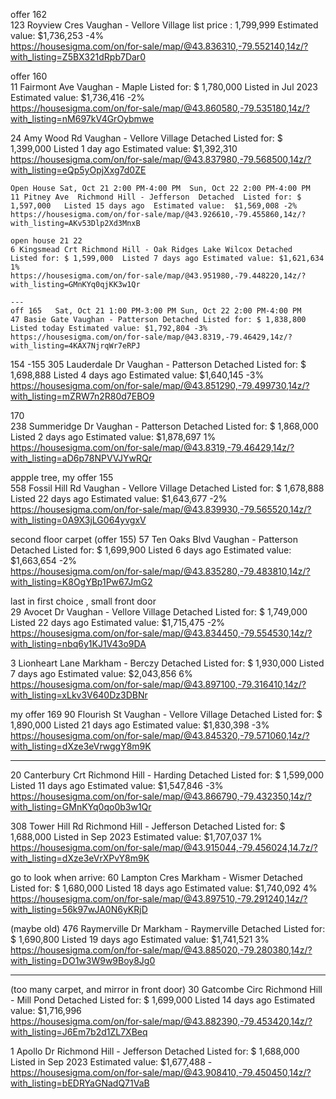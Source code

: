 
offer 162    
123 Royview Cres Vaughan - Vellore Village   list price : 1,799,999   Estimated value: $1,736,253 -4%   
https://housesigma.com/on/for-sale/map/@43.836310,-79.552140,14z/?with_listing=Z5BX321dRpb7Dar0  

offer 160  
11 Fairmont Ave  Vaughan - Maple   Listed for: $ 1,780,000  Listed in Jul 2023  Estimated value: $1,736,416 -2%   
https://housesigma.com/on/for-sale/map/@43.860580,-79.535180,14z/?with_listing=nM697kV4GrOybmwe  



24 Amy Wood Rd  Vaughan - Vellore Village  Detached Listed for: $ 1,399,000 Listed 1 day ago Estimated value: $1,392,310     
https://housesigma.com/on/for-sale/map/@43.837980,-79.568500,14z/?with_listing=eQp5yOpjXxg7d0ZE  


```
Open House Sat, Oct 21 2:00 PM-4:00 PM  Sun, Oct 22 2:00 PM-4:00 PM   
11 Pitney Ave  Richmond Hill - Jefferson  Detached  Listed for: $ 1,597,000   Listed 15 days ago  Estimated value:  $1,569,008 -2%  
https://housesigma.com/on/for-sale/map/@43.926610,-79.455860,14z/?with_listing=AKv53Dlp2Xd3MnxB  

open house 21 22
6 Kingsmead Crt Richmond Hill - Oak Ridges Lake Wilcox Detached  Listed for: $ 1,599,000  Listed 7 days ago Estimated value: $1,621,634 1%   
https://housesigma.com/on/for-sale/map/@43.951980,-79.448220,14z/?with_listing=GMnKYq0qjKK3w1Qr   

---
off 165   Sat, Oct 21 1:00 PM-3:00 PM Sun, Oct 22 2:00 PM-4:00 PM  
47 Basie Gate Vaughan - Patterson Detached Listed for: $ 1,838,800 Listed today Estimated value: $1,792,804 -3%  
https://housesigma.com/on/for-sale/map/@43.8319,-79.46429,14z/?with_listing=4KAX7NjrqWr7eRPJ

```


154 -155
305 Lauderdale Dr Vaughan - Patterson Detached Listed for: $ 1,698,888  Listed 4 days ago Estimated value: $1,640,145 -3%   
https://housesigma.com/on/for-sale/map/@43.851290,-79.499730,14z/?with_listing=mZRW7n2R80d7EBO9  

170  
238 Summeridge Dr Vaughan - Patterson Detached Listed for: $ 1,868,000 Listed 2 days ago  Estimated value: $1,878,697 1%   
https://housesigma.com/on/for-sale/map/@43.8319,-79.46429,14z/?with_listing=aD6p78NPVVJYwRQr 



appple tree, my offer 155  
558 Fossil Hill Rd Vaughan - Vellore Village Detached Listed for: $ 1,678,888 Listed 22 days ago Estimated value: $1,643,677 -2%   
https://housesigma.com/on/for-sale/map/@43.839930,-79.565520,14z/?with_listing=0A9X3jLG064yvgxV  



 

second floor carpet (offer 155)
57 Ten Oaks Blvd Vaughan - Patterson Detached Listed for: $ 1,699,900 Listed 6 days ago Estimated value: $1,663,654 -2%   
https://housesigma.com/on/for-sale/map/@43.835280,-79.483810,14z/?with_listing=K8OgYBp1Pw67JmG2  


 
last in first choice , small front door   
29 Avocet Dr Vaughan - Vellore Village Detached Listed for: $ 1,749,000 Listed 22 days ago Estimated value: $1,715,475 -2%     
https://housesigma.com/on/for-sale/map/@43.834450,-79.554530,14z/?with_listing=nbq6y1KJ1V43o9DA    

 
  
3 Lionheart Lane Markham - Berczy Detached Listed for: $ 1,930,000 Listed 7 days ago  Estimated value: $2,043,856 6%    
https://housesigma.com/on/for-sale/map/@43.897100,-79.316410,14z/?with_listing=xLkv3V640Dz3DBNr    



my offer 169
90 Flourish St  Vaughan - Vellore Village Detached Listed for: $ 1,890,000 Listed 21 days ago Estimated value: $1,830,398 -3%   
https://housesigma.com/on/for-sale/map/@43.845320,-79.571060,14z/?with_listing=dXze3eVrwggY8m9K  

---



20 Canterbury Crt Richmond Hill - Harding  Detached  Listed for: $ 1,599,000 Listed 11 days ago  Estimated value: $1,547,846 -3%   
https://housesigma.com/on/for-sale/map/@43.866790,-79.432350,14z/?with_listing=GMnKYq0qo0b3w1Qr  



308 Tower Hill Rd  Richmond Hill - Jefferson  Detached  Listed for: $ 1,688,000  Listed in Sep 2023  Estimated value:  $1,707,037 1%  
https://housesigma.com/on/for-sale/map/@43.915044,-79.456024,14.7z/?with_listing=dXze3eVrXPvY8m9K  





go to look when arrive:
60 Lampton Cres Markham - Wismer  Detached Listed for: $ 1,680,000  Listed 18 days ago  Estimated value:  $1,740,092 4%     
https://housesigma.com/on/for-sale/map/@43.897510,-79.291240,14z/?with_listing=56k97wJA0N6yKRjD


(maybe old)
476 Raymerville Dr Markham - Raymerville Detached Listed for: $ 1,690,800 Listed 19 days ago Estimated value: $1,741,521 3%    
https://housesigma.com/on/for-sale/map/@43.885020,-79.280380,14z/?with_listing=DO1w3W9w9Boy8Jg0    


--- 

(too many carpet, and mirror in front door)
30 Gatcombe Circ  Richmond Hill - Mill Pond Detached Listed for: $ 1,699,000 Listed 14 days ago  Estimated value: $1,716,996    
https://housesigma.com/on/for-sale/map/@43.882390,-79.453420,14z/?with_listing=J6Em7b2d1ZL7XBeq


1 Apollo Dr  Richmond Hill - Jefferson  Detached Listed for: $ 1,688,000 Listed in Sep 2023  Estimated value: $1,677,488 -  
https://housesigma.com/on/for-sale/map/@43.908410,-79.450450,14z/?with_listing=bEDRYaGNadQ71VaB  

